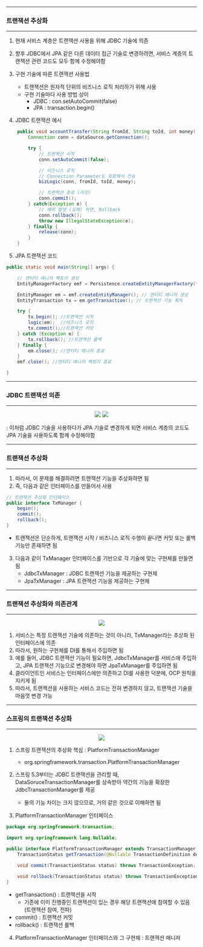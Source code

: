 -----
### 트랜잭션 추상화
-----
1. 현재 서비스 계층은 트랜잭션 사용을 위해 JDBC 기술에 의존
2. 향후 JDBC에서 JPA 같은 다른 데이터 접근 기술로 변경하려면, 서비스 계층의 트랜잭션 관련 코드도 모두 함께 수정해야함
3. 구현 기술에 따른 트랜잭션 사용법
   - 트랜잭션은 원자적 단위의 비즈니스 로직 처리하기 위해 사용
   - 구현 기술마다 사용 방법 상이
     + JDBC : con.setAutoCommit(false)
     + JPA : transaction.begin()

4. JDBC 트랜잭션 예시
```java
    public void accountTransfer(String fromId, String toId, int money) throws SQLException {
        Connection conn = dataSource.getConnection();

        try {
            // 트랜잭션 시작
            conn.setAutoCommit(false);

            // 비즈니스 로직
            // Connection Parameter도 포함해서 전송
            bizLogic(conn, fromId, toId, money);

            // 트랜잭션 종료 (커밋)
            conn.commit();
        } catch(Exception e) {
            // 예외 발생 (실패) 하면, Rollback
            conn.rollback();
            throw new IllegalStateException(e);
        } finally {
            release(conn);
        }
    }
```

5. JPA 트랜잭션 코드
```java
public static void main(String[] args) {

    // 엔티티 매니저 팩토리 생성 
    EntityManagerFactory emf = Persistence.createEntityManagerFactory("jpabook");

    EntityManager em = emf.createEntityManager(); // 엔티티 매니저 생성 
    EntityTransaction tx = em.getTransaction(); // 트랜잭션 기능 획득

    try {
        tx.begin(); //트랜잭션 시작
        logic(em);  //비즈니스 로직
        tx.commit();//트랜잭션 커밋 
    } catch (Exception e) {
        tx.rollback(); //트랜잭션 롤백 
    } finally {
        em.close(); //엔티티 매니저 종료 
    }
    emf.close(); //엔티티 매니저 팩토리 종료 

}
```

-----
### JDBC 트랜잭션 의존
-----
<div align="center">
<img src="https://github.com/sooyounghan/Spring/assets/34672301/f3fcc379-ed09-4e9b-95bf-d9db348430a4">
<img src="https://github.com/sooyounghan/Spring/assets/34672301/946a0f3b-4d76-44ed-9188-55f6a3c89055">
</div>

: 이처럼 JDBC 기술을 사용하다가 JPA 기술로 변경하게 되면 서비스 계층의 코드도 JPA 기술을 사용하도록 함께 수정해야함

-----
### 트랜잭션 추상화
-----
1. 따라서, 이 문제를 해결하려면 트랜잭션 기능을 추상화하면 됨
2. 즉, 다음과 같은 인터페이스를 만들어서 사용
```java
// 트랜잭션 추상화 인터페이스
public interface TxManager {
    begin();
    commit();
    rollback();
}
```
  - 트랜잭션은 단순하게, 트랜잭션 시작 / 비즈니스 로직 수행이 끝나면 커밋 또는 롤백 기능만 존재하면 됨

3. 다음과 같이 TxManager 인터페이스를 기반으로 각 기술에 맞는 구현체를 만들면 됨
   - JdbcTxManager : JDBC 트랜잭션 기능을 제공하는 구현체
   - JpaTxManager : JPA 트랜잭션 기능을 제공하는 구현체

-----
### 트랜잭션 추상화와 의존관계
-----
<div align="center">
<img src="https://github.com/sooyounghan/Spring/assets/34672301/b1990e2c-db85-4bcb-aba3-bb9382a8d805">
</div>

1. 서비스는 특정 트랜잭션 기술에 의존하는 것이 아니라, TxManager라는 추상화 된 인터페이스에 의존
2. 따라서, 원하는 구현체를 DI를 통해서 주입하면 됨
3. 예를 들어, JDBC 트랜잭션 기능이 필요하면, JdbcTxManager를 서비스에 주입하고, JPA 트랜잭션 기능으로 변경해야 하면 JpaTxManager를 주입하면 됨
4. 클라이언트인 서비스는 인터페이스에만 의존하고 DI를 사용한 덕분에, OCP 원칙을 지키게 됨
5. 따라서, 트랜잭션을 사용하는 서비스 코드는 전혀 변경하지 않고, 트랜잭션 기술을 마음껏 변경 가능

-----
### 스프링의 트랜잭션 추상화
-----
<div align="center">
<img src="https://github.com/sooyounghan/Spring/assets/34672301/9e8e0049-d117-461c-821b-f86dbd61ad3d">
</div>

1. 스프링 트랜잭션의 추상화 핵심 : PlatformTransactionManager
   - org.springframework.transaction.PlatformTransactionManager

2. 스프링 5.3부터는 JDBC 트랜잭션을 관리할 때, DataSoruceTransactionManager를 상속받아 약간의 기능을 확장한 JdbcTransactionManager를 제공
   - 둘의 기능 차이는 크지 않으므로, 거의 같은 것으로 이해하면 됨

3. PlatformTransactionManager 인터페이스
```java
package org.springframework.transaction;

import org.springframework.lang.Nullable;

public interface PlatformTransactionManager extends TransactionManager {
    TransactionStatus getTransaction(@Nullable TransactionDefinition definition) throws TransactionException;

    void commit(TransactionStatus status) throws TransactionException;

    void rollback(TransactionStatus status) throws TransactionException;
}
```
  - getTransaction() : 트랜잭션을 시작
    + 기존에 이미 진행중인 트랜잭션이 있는 경우 해당 트랜잭션에 참여할 수 있음 (트랜잭션 참여, 전파)
  - commit() : 트랜잭션 커밋
  - rollback() : 트랜잭션 롤백

4. PlatformTransactionManager 인터페이스와 그 구현체 : 트랜잭션 매니저
